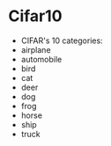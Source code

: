# Cifar10

* CIFAR's 10 categories:
 * airplane
 * automobile
 * bird
 * cat
 * deer
 * dog
 * frog
 * horse
 * ship
 * truck